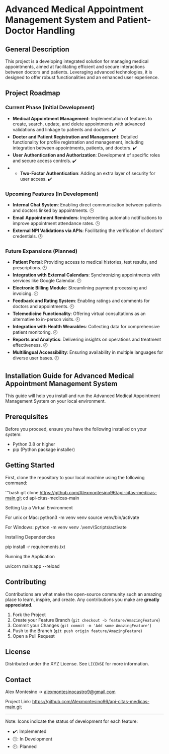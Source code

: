 # Advanced Medical Appointment Management System and Patient-Doctor Handling

## General Description

This project is a developing integrated solution for managing medical appointments, aimed at facilitating efficient and secure interactions between doctors and patients. Leveraging advanced technologies, it is designed to offer robust functionalities and an enhanced user experience.

## Project Roadmap

### Current Phase (Initial Development)
- **Medical Appointment Management**: Implementation of features to create, search, update, and delete appointments with advanced validations and linkage to patients and doctors. ✔️
- **Doctor and Patient Registration and Management**: Detailed functionality for profile registration and management, including integration between appointments, patients, and doctors. ✔️
- **User Authentication and Authorization**: Development of specific roles and secure access controls. ✔️
- - **Two-Factor Authentication**: Adding an extra layer of security for user access. ✔️

### Upcoming Features (In Development)
- **Internal Chat System**: Enabling direct communication between patients and doctors linked by appointments. 🕒
- **Email Appointment Reminders**: Implementing automatic notifications to improve appointment attendance rates. 🕒
- **External NPI Validations via APIs**: Facilitating the verification of doctors' credentials. 🕒

### Future Expansions (Planned)
- **Patient Portal**: Providing access to medical histories, test results, and prescriptions. 🕗
- **Integration with External Calendars**: Synchronizing appointments with services like Google Calendar. 🕗
- **Electronic Billing Module**: Streamlining payment processing and invoicing. 🕗
- **Feedback and Rating System**: Enabling ratings and comments for doctors and appointments. 🕗
- **Telemedicine Functionality**: Offering virtual consultations as an alternative to in-person visits. 🕗
- **Integration with Health Wearables**: Collecting data for comprehensive patient monitoring. 🕗
- **Reports and Analytics**: Delivering insights on operations and treatment effectiveness. 🕗
- **Multilingual Accessibility**: Ensuring availability in multiple languages for diverse user bases. 🕗

## Installation Guide for Advanced Medical Appointment Management System

This guide will help you install and run the Advanced Medical Appointment Management System on your local environment.

## Prerequisites

Before you proceed, ensure you have the following installed on your system:
- Python 3.8 or higher
- pip (Python package installer)

## Getting Started

First, clone the repository to your local machine using the following command:

'''bash
git clone https://github.com/Alexmontesino96/api-citas-medicas-main.git
cd api-citas-medicas-main

Setting Up a Virtual Environment

For unix or Mac:
python3 -m venv venv
source venv/bin/activate

For Windows:
python -m venv venv
.\venv\Scripts\activate

Installing Dependencies

pip install -r requirements.txt

Running the Application

uvicorn main:app --reload


## Contributing

Contributions are what make the open-source community such an amazing place to learn, inspire, and create. Any contributions you make are **greatly appreciated**.

1. Fork the Project
2. Create your Feature Branch (`git checkout -b feature/AmazingFeature`)
3. Commit your Changes (`git commit -m 'Add some AmazingFeature'`)
4. Push to the Branch (`git push origin feature/AmazingFeature`)
5. Open a Pull Request

## License

Distributed under the XYZ License. See `LICENSE` for more information.

## Contact

Alex Montesino ->  alexmontesinocastro9@gmail.com

Project Link: https://github.com/Alexmontesino96/api-citas-medicas-main.git

---

Note: Icons indicate the status of development for each feature:
- ✔️: Implemented
- 🕒: In Development
- 🕗: Planned
